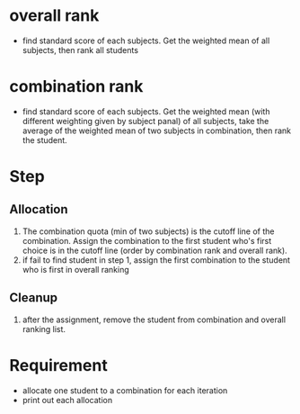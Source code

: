 # overall rank

- find standard score of each subjects. Get the weighted mean of all subjects, then rank all students

# combination rank

- find standard score of each subjects. Get the weighted mean (with different weighting given by subject panal) of all subjects, take the average of the weighted mean of two subjects in combination, then rank the student.

# Step

## Allocation

1. The combination quota (min of two subjects) is the cutoff line of the combination. Assign the combination to the first student who's first choice is in the cutoff line (order by combination rank and overall rank).
2. if fail to find student in step 1, assign the first combination to the student who is first in overall ranking

## Cleanup

1. after the assignment, remove the student from combination and overall ranking list.

# Requirement

- allocate one student to a combination for each iteration
- print out each allocation
